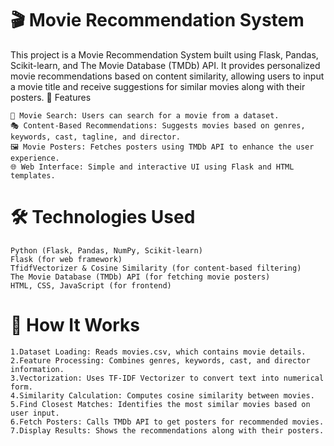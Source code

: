 # 🎬 Movie Recommendation System

This project is a Movie Recommendation System built using Flask, Pandas, Scikit-learn, and The Movie Database (TMDb) API. It provides personalized movie recommendations based on content similarity, allowing users to input a movie title and receive suggestions for similar movies along with their posters.
🚀 Features

    📌 Movie Search: Users can search for a movie from a dataset.
    🎭 Content-Based Recommendations: Suggests movies based on genres, keywords, cast, tagline, and director.
    🖼 Movie Posters: Fetches posters using TMDb API to enhance the user experience.
    🌐 Web Interface: Simple and interactive UI using Flask and HTML templates.

# 🛠 Technologies Used

    Python (Flask, Pandas, NumPy, Scikit-learn)
    Flask (for web framework)
    TfidfVectorizer & Cosine Similarity (for content-based filtering)
    The Movie Database (TMDb) API (for fetching movie posters)
    HTML, CSS, JavaScript (for frontend)
    
#  🎯 How It Works

    1.Dataset Loading: Reads movies.csv, which contains movie details.
    2.Feature Processing: Combines genres, keywords, cast, and director information.
    3.Vectorization: Uses TF-IDF Vectorizer to convert text into numerical form.
    4.Similarity Calculation: Computes cosine similarity between movies.
    5.Find Closest Matches: Identifies the most similar movies based on user input.
    6.Fetch Posters: Calls TMDb API to get posters for recommended movies.
    7.Display Results: Shows the recommendations along with their posters.
